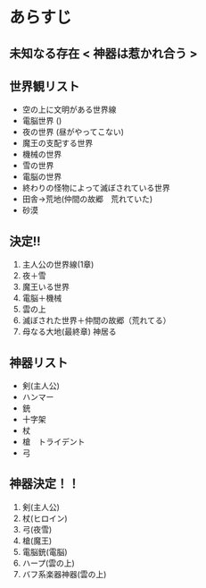 # あらすじ
## 未知なる存在 < 神器は惹かれ合う >

## 世界観リスト
- 空の上に文明がある世界線
- 電脳世界 ()
- 夜の世界 (昼がやってこない)
- 魔王の支配する世界 
- 機械の世界
- 雪の世界
- 電脳の世界
- 終わりの怪物によって滅ぼされている世界
- 田舎→荒地(仲間の故郷　荒れていた)
- 砂漠

## 決定!!
1. 主人公の世界線(1章)
2. 夜＋雪
3. 魔王いる世界
4. 電脳＋機械
5. 雲の上
6. 滅ぼされた世界＋仲間の故郷（荒れてる）
7. 母なる大地(最終章) 神居る

## 神器リスト
-  剣(主人公)
- ハンマー
- 銃
- 十字架
- 杖
- 槍　トライデント
- 弓


## 神器決定！！
1. 剣(主人公)
2. 杖(ヒロイン)
3. 弓(夜雪)
4. 槍(魔王)
5. 電脳銃(電脳)
6. ハープ(雲の上)
7. バフ系楽器神器(雲の上)
